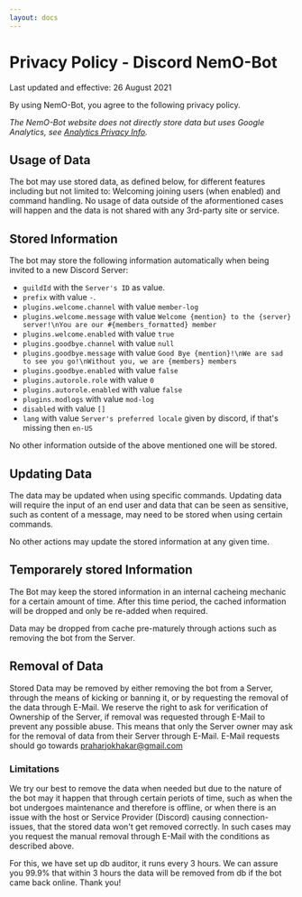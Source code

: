 ```yaml
---
layout: docs
---
```


# Privacy Policy - Discord NemO-Bot

Last updated and effective: 26 August 2021

By using NemO-Bot, you agree to the following privacy policy.

*The NemO-Bot website does not directly store data but uses Google Analytics, see [Analytics Privacy Info](https://policies.google.com/technologies/partner-sites).*

## Usage of Data

The bot may use stored data, as defined below, for different features including but not limited to: Welcoming joining users (when enabled) and command handling.
No usage of data outside of the aformentioned cases will happen and the data is not shared with any 3rd-party site or service.

## Stored Information

The bot may store the following information automatically when being invited to a new Discord Server:

- `guildId` with the `Server's ID` as value.
- `prefix` with value `-`.
- `plugins.welcome.channel` with value `member-log`
- `plugins.welcome.message` with value `Welcome {mention} to the {server} server!\nYou are our #{members_formatted} member`
- `plugins.welcome.enabled` with value `true`
- `plugins.goodbye.channel` with value `null`
- `plugins.goodbye.message` with value `Good Bye {mention}!\nWe are sad to see you go!\nWithout you, we are {members} members`
- `plugins.goodbye.enabled` with value `false`
- `plugins.autorole.role` with value `0`
- `plugins.autorole.enabled` with value `false`
- `plugins.modlogs` with value `mod-log`
- `disabled` with value `[]`
- `lang` with value `Server's preferred locale` given by discord, if that's missing then `en-US`

No other information outside of the above mentioned one will be stored.

## Updating Data

The data may be updated when using specific commands.
Updating data will require the input of an end user and data that can be seen as sensitive, such as content of a message, may need to be stored when using certain commands.

No other actions may update the stored information at any given time.

## Temporarely stored Information

The Bot may keep the stored information in an internal cacheing mechanic for a certain amount of time.
After this time period, the cached information will be dropped and only be re-added when required.

Data may be dropped from cache pre-maturely through actions such as removing the bot from the Server.

## Removal of Data

Stored Data may be removed by either removing the bot from a Server, through the means of kicking or banning it, or by requesting the removal of the data through E-Mail.
We reserve the right to ask for verification of Ownership of the Server, if removal was requested through E-Mail to prevent any possible abuse. This means that only the Server owner may ask for the removal of data from their Server through E-Mail.
E-Mail requests should go towards praharjokhakar@gmail.com

### Limitations

We try our best to remove the data when needed but due to the nature of the bot may it happen that through certain periots of time, such as when the bot undergoes maintenance and therefore is offline, or when there is an issue with the host or Service Provider (Discord) causing connection-issues, that the stored data won't get removed correctly.
In such cases may you request the manual removal through E-Mail with the conditions as described above.

For this, we have set up db auditor, it runs every 3 hours. We can assure you 99.9% that within 3 hours the data will be removed from db if the bot came back online.
Thank you!
